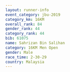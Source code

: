```yaml
---
layout: runner-info 
event_category: jbu-2019 
category_km: 16KM  
overall_rank: 84
gender_rank: 44
category_rank: 44
bib: 61075
name: Sahrizan Bin Salihan
category: 16KM Men Open
gender: Male
race_time: 2-30-29
country: Malaysia
---
```

